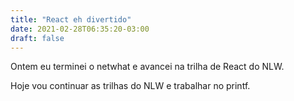 ```yaml
---
title: "React eh divertido"
date: 2021-02-28T06:35:20-03:00
draft: false
---
```


Ontem eu terminei o netwhat e avancei na trilha de React do NLW.

Hoje vou continuar as trilhas do NLW e trabalhar no printf.
